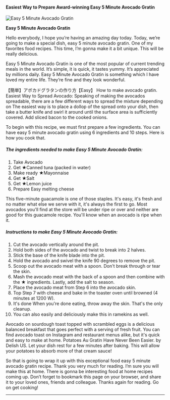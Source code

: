             

#### Easiest Way to Prepare Award-winning Easy 5 Minute Avocado Gratin

![Easy 5 Minute Avocado Gratin](https://img-global.cpcdn.com/recipes/4602941475389440/751x532cq70/easy-5-minute-avocado-gratin-recipe-main-photo.jpg)

**Easy 5 Minute Avocado Gratin**

Hello everybody, I hope you’re having an amazing day today. Today, we’re going to make a special dish, easy 5 minute avocado gratin. One of my favorites food recipes. This time, I’m gonna make it a bit unique. This will be really delicious.

Easy 5 Minute Avocado Gratin is one of the most popular of current trending meals in the world. It’s simple, it is quick, it tastes yummy. It’s appreciated by millions daily. Easy 5 Minute Avocado Gratin is something which I have loved my entire life. They’re fine and they look wonderful.

【簡単】アボカドグラタンの作り方【Easy】 How to make avocado gratin. Easiest Way to Spread Avocado: Speaking of making the avocados spreadable, there are a few different ways to spread the mixture depending on The easiest way is to place a dollop of the spread onto your dish, then take a butter knife and swirl it around until the surface area is sufficiently covered. Add sliced bacon to the cooked onions.

To begin with this recipe, we must first prepare a few ingredients. You can have easy 5 minute avocado gratin using 6 ingredients and 10 steps. Here is how you cook that.

##### The ingredients needed to make Easy 5 Minute Avocado Gratin:

1.  Take Avocado
2.  Get ★Canned tuna (packed in water)
3.  Make ready ★Mayonnaise
4.  Get ★Salt
5.  Get ★Lemon juice
6.  Prepare Easy melting cheese

This five-minute guacamole is one of those staples. It's easy, it's fresh and no matter what else we serve with it, it's always the first to go. Most avocados you'll find at the store will be under ripe or over and neither are good for this guacamole recipe. You'll know when an avocado is ripe when it.

##### Instructions to make Easy 5 Minute Avocado Gratin:

1.  Cut the avocado vertically around the pit.
2.  Hold both sides of the avocado and twist to break into 2 halves.
3.  Stick the base of the knife blade into the pit.
4.  Hold the avocado and swivel the knife 90 degrees to remove the pit.
5.  Scoop out the avocado meat with a spoon. Don't break through or tear the skin.
6.  Mash the avocado meat with the back of a spoon and then combine with the ★ ingredients. Lastly, add the salt to season.
7.  Place the avocado meat from Step 6 into the avocado skin.
8.  Top Step 7 with cheese and bake in the toaster oven until browned (4 minutes at 1200 W).
9.  It's done When you're done eating, throw away the skin. That's the only cleanup.
10.  You can also easily and deliciously make this in ramekins as well.

Avocado on sourdough toast topped with scrambled eggs is a delicious balanced breakfast that goes perfect with a serving of fresh fruit. You can find avocado toast on Instagram and restaurant menus alike, but it's quick and easy to make at home. Potatoes Au Gratin Have Never Been Easier. by Delish US. Let your dish rest for a few minutes after baking. This will allow your potatoes to absorb more of that cream sauce!

So that is going to wrap it up with this exceptional food easy 5 minute avocado gratin recipe. Thank you very much for reading. I’m sure you will make this at home. There is gonna be interesting food at home recipes coming up. Don’t forget to bookmark this page on your browser, and share it to your loved ones, friends and colleague. Thanks again for reading. Go on get cooking!

* * *